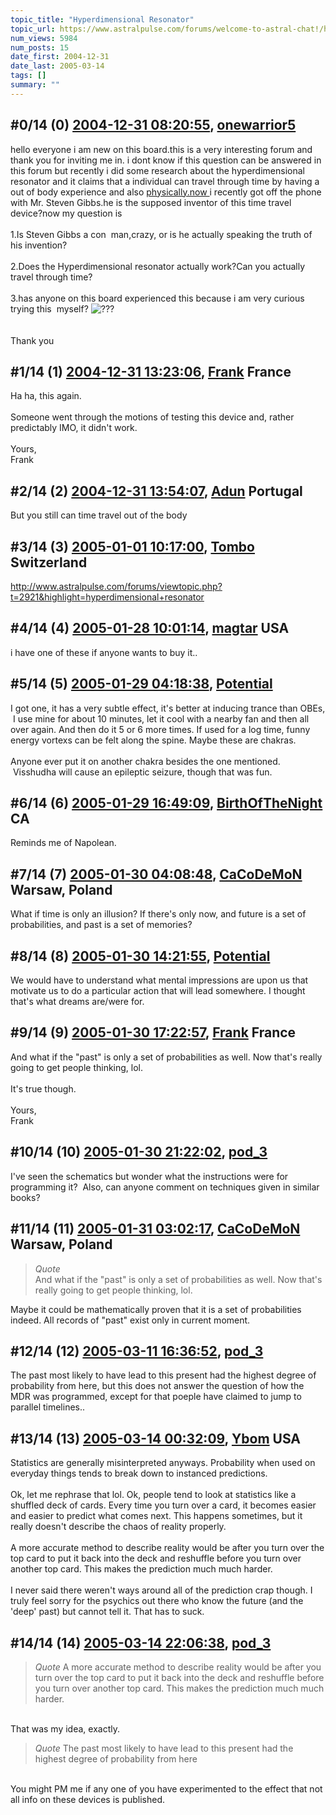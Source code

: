 ```yaml
---
topic_title: "Hyperdimensional Resonator"
topic_url: https://www.astralpulse.com/forums/welcome-to-astral-chat!/hyperdimensional-resonator
num_views: 5984
num_posts: 15
date_first: 2004-12-31
date_last: 2005-03-14
tags: []
summary: ""
---
```


## \#0/14 (0) [2004-12-31 08:20:55](https://www.astralpulse.com/forums/index.php?msg=140485), [onewarrior5](https://www.astralpulse.com/forums/profile/?u=7824)  ##
<section>
hello everyone i am new on this board.this is a very interesting forum and thank you for inviting me in. i dont know if this question can be answered in this forum but recently i did some research about the hyperdimensional resonator and it claims that a individual can travel through time by having a out of body experience and also
<a class="bbc_link" href="https://www.astralpulse.com/forums///physically.now" rel="noopener" target="_blank">
 physically.now
</a>
i recently got off the phone with Mr. Steven Gibbs.he is the supposed inventor of this time travel device?now my question is
<br>
<br>
1.Is Steven Gibbs a con  man,crazy, or is he actually speaking the truth of his invention?
<br>
<br>
2.Does the Hyperdimensional resonator actually work?Can you actually travel through time?
<br>
<br>
3.has anyone on this board experienced this because i am very curious trying this  myself?
<img alt="???" class="smiley" src="https://www.astralpulse.com/forums/Smileys/fugue/huh.png" title="Huh"/>
<br>
<br>
<br>
Thank you
</section>

## \#1/14 (1) [2004-12-31 13:23:06](https://www.astralpulse.com/forums/index.php?msg=140511), [Frank](https://www.astralpulse.com/forums/profile/?u=359) France ##
<section>
Ha ha, this again.
<br>
<br>
Someone went through the motions of testing this device and, rather predictably IMO, it didn't work.
<br>
<br>
Yours,
<br>
Frank
</section>

## \#2/14 (2) [2004-12-31 13:54:07](https://www.astralpulse.com/forums/index.php?msg=140513), [Adun](https://www.astralpulse.com/forums/profile/?u=5756) Portugal ##
<section>
But you still can time travel out of the body
</section>

## \#3/14 (3) [2005-01-01 10:17:00](https://www.astralpulse.com/forums/index.php?msg=140580), [Tombo](https://www.astralpulse.com/forums/profile/?u=2799) Switzerland ##
<section>
<a class="bbc_link" href="http://www.astralpulse.com/forums/viewtopic.php?t=2921&amp;highlight=hyperdimensional+resonator" rel="noopener" target="_blank">
 http://www.astralpulse.com/forums/viewtopic.php?t=2921&amp;highlight=hyperdimensional+resonator
</a>
</section>

## \#4/14 (4) [2005-01-28 10:01:14](https://www.astralpulse.com/forums/index.php?msg=145443), [magtar](https://www.astralpulse.com/forums/profile/?u=6597) USA ##
<section>
i have one of these if anyone wants to buy it..
</section>

## \#5/14 (5) [2005-01-29 04:18:38](https://www.astralpulse.com/forums/index.php?msg=145647), [Potential](https://www.astralpulse.com/forums/profile/?u=8170)  ##
<section>
I got one, it has a very subtle effect, it's better at inducing trance than OBEs,  I use mine for about 10 minutes, let it cool with a nearby fan and then all over again. And then do it 5 or 6 more times. If used for a log time, funny energy vortexs can be felt along the spine. Maybe these are chakras.
<br>
<br>
Anyone ever put it on another chakra besides the one mentioned.  Visshudha will cause an epileptic seizure, though that was fun.
</section>

## \#6/14 (6) [2005-01-29 16:49:09](https://www.astralpulse.com/forums/index.php?msg=145751), [BirthOfTheNight](https://www.astralpulse.com/forums/profile/?u=8198) CA ##
<section>
Reminds me of Napolean.
</section>

## \#7/14 (7) [2005-01-30 04:08:48](https://www.astralpulse.com/forums/index.php?msg=145833), [CaCoDeMoN](https://www.astralpulse.com/forums/profile/?u=4798) Warsaw, Poland ##
<section>
What if time is only an illusion? If there's only now, and future is a set of probabilities, and past is a set of memories?
</section>

## \#8/14 (8) [2005-01-30 14:21:55](https://www.astralpulse.com/forums/index.php?msg=145880), [Potential](https://www.astralpulse.com/forums/profile/?u=8170)  ##
<section>
We would have to understand what mental impressions are upon us that motivate us to do a particular action that will lead somewhere. I thought that's what dreams are/were for.
</section>

## \#9/14 (9) [2005-01-30 17:22:57](https://www.astralpulse.com/forums/index.php?msg=145935), [Frank](https://www.astralpulse.com/forums/profile/?u=359) France ##
<section>
And what if the "past" is only a set of probabilities as well. Now that's really going to get people thinking, lol.
<br>
<br>
It's true though.
<br>
<br>
Yours,
<br>
Frank
</section>

## \#10/14 (10) [2005-01-30 21:22:02](https://www.astralpulse.com/forums/index.php?msg=145988), [pod_3](https://www.astralpulse.com/forums/profile/?u=7126)  ##
<section>
I've seen the schematics but wonder what the instructions were for programming it?  Also, can anyone comment on techniques given in similar books?
</section>

## \#11/14 (11) [2005-01-31 03:02:17](https://www.astralpulse.com/forums/index.php?msg=146040), [CaCoDeMoN](https://www.astralpulse.com/forums/profile/?u=4798) Warsaw, Poland ##
<section>
<blockquote class="bbc_standard_quote">
 <cite>
  Quote
 </cite>
 <br>
 And what if the "past" is only a set of probabilities as well. Now that's really going to get people thinking, lol.
 <br>
</blockquote>
Maybe it could be mathematically proven that it is a set of probabilities indeed. All records of "past" exist only in current moment.
</section>

## \#12/14 (12) [2005-03-11 16:36:52](https://www.astralpulse.com/forums/index.php?msg=155296), [pod_3](https://www.astralpulse.com/forums/profile/?u=7126)  ##
<section>
The past most likely to have lead to this present had the highest degree of probability from here, but this does not answer the question of how the MDR was programmed, except for that poeple have claimed to jump to parallel timelines..
</section>

## \#13/14 (13) [2005-03-14 00:32:09](https://www.astralpulse.com/forums/index.php?msg=155652), [Ybom](https://www.astralpulse.com/forums/profile/?u=3928) USA ##
<section>
Statistics are generally misinterpreted anyways. Probability when used on everyday things tends to break down to instanced predictions.
<br>
<br>
Ok, let me rephrase that lol. Ok, people tend to look at statistics like a shuffled deck of cards. Every time you turn over a card, it becomes easier and easier to predict what comes next. This happens sometimes, but it really doesn't describe the chaos of reality properly.
<br>
<br>
A more accurate method to describe reality would be after you turn over the top card to put it back into the deck and reshuffle before you turn over another top card. This makes the prediction much much harder.
<br>
<br>
I never said there weren't ways around all of the prediction crap though. I truly feel sorry for the psychics out there who know the future (and the 'deep' past) but cannot tell it. That has to suck.
</section>

## \#14/14 (14) [2005-03-14 22:06:38](https://www.astralpulse.com/forums/index.php?msg=155822), [pod_3](https://www.astralpulse.com/forums/profile/?u=7126)  ##
<section>
<blockquote class="bbc_standard_quote">
 <cite>
  Quote
 </cite>
 A more accurate method to describe reality would be after you turn over the top card to put it back into the deck and reshuffle before you turn over another top card. This makes the prediction much much harder.
</blockquote>
<br>
That was my idea, exactly.
<br>
<blockquote class="bbc_standard_quote">
 <cite>
  Quote
 </cite>
 The past most likely to have lead to this present had the highest degree of probability from here
</blockquote>
<br>
You might PM me if any one of you have experimented to the effect that not all info on these devices is published.
</section>